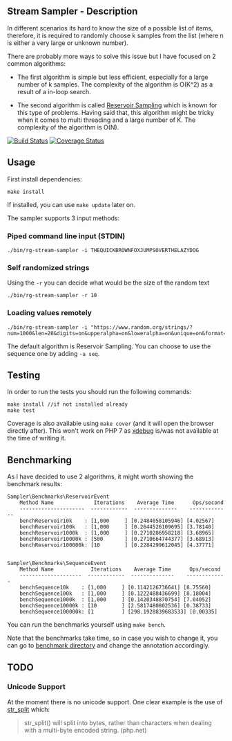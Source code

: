 ## Stream Sampler - Description

In different scenarios its hard to know the size of a possible list of items, therefore, it is required to randomly choose k samples from the list (where n is either a very large or unknown number).

There are probably more ways to solve this issue but I have focused on 2 common algorithms:

- The first algorithm is simple but less efficient, especially for a large number of k samples. The complexity of the algorithm is O(K^2) as a result of a in-loop search.

- The second algorithm is called [Reservoir Sampling](https://en.wikipedia.org/wiki/Reservoir_sampling) which is known for this type of problems. Having said that, this algorithm might be tricky when it comes to multi threading and a large number of K. The complexity of the algorithm is O(N).

[![Build Status](https://travis-ci.org/Shaked/rg-stream-sampler.png?branch=master)](https://travis-ci.org/Shaked/rg-stream-sampler)
[![Coverage Status](https://coveralls.io/repos/Shaked/rg-stream-sampler/badge.png)](https://coveralls.io/r/Shaked/rg-stream-sampler)

## Usage

First install dependencies:
```
make install
```

If installed, you can use ```make update``` later on.

The sampler supports 3 input methods:

### Piped command line input (STDIN)

```
./bin/rg-stream-sampler -i THEQUICKBROWNFOXJUMPSOVERTHELAZYDOG
```

### Self randomized strings

Using the `-r` you can decide what would be the size of the random text

```
./bin/rg-stream-sampler -r 10
```

### Loading values remotely

```
./bin/rg-stream-sampler -i "https://www.random.org/strings/?num=1000&len=20&digits=on&upperalpha=on&loweralpha=on&unique=on&format=plain&rnd=new"
```

The default algorithm is Reservoir Sampling. You can choose to use the sequence one by adding `-a seq`.

## Testing

In order to run the tests you should run the following commands:

```
make install //if not installed already
make test
```

Coverage is also available using ```make cover``` (and it will open the browser directly after). This won't work on PHP 7 as [xdebug](http://xdebug.org/download.php) is/was not available at the time of writing it.

## Benchmarking

As I have decided to use 2 algorithms, it might worth showing the benchmark results:

```
Sampler\Benchmarks\ReservoirEvent
    Method Name             Iterations    Average Time      Ops/second
    ---------------------  ------------  --------------    -------------
    benchReservoir10k    : [1,000     ] [0.2484058105946] [4.02567]
    benchReservoir100k   : [1,000     ] [0.2644526109695] [3.78140]
    benchReservoir1000k  : [1,000     ] [0.2710286958218] [3.68965]
    benchReservoir10000k : [500       ] [0.2710664744377] [3.68913]
    benchReservoir100000k: [10        ] [0.2284299612045] [4.37771]


Sampler\Benchmarks\SequenceEvent
    Method Name            Iterations    Average Time      Ops/second
    --------------------  ------------  --------------    -------------
    benchSequence10k    : [1,000     ] [0.1142126736641] [8.75560]
    benchSequence100k   : [1,000     ] [0.1222488436699] [8.18004]
    benchSequence1000k  : [1,000     ] [0.1420348870754] [7.04052]
    benchSequence10000k : [10        ] [2.5817480802536] [0.38733]
    benchSequence100000k: [1         ] [298.1928839683533] [0.00335]
```

You can run the benchmarks yourself using ```make bench```.

Note that the benchmarks take time, so in case you wish to change it, you can go to [benchmark directory](/src/Sampler/Benchmarks/) and change the annotation accordingly.


## TODO

### Unicode Support

At the moment there is no unicode support. One clear example is the use of [str_split](http://php.net/manual/en/function.str-split.php "str_split — Convert a string to an array") which:
 > str_split() will split into bytes, rather than characters when dealing with a multi-byte encoded string. (php.net)